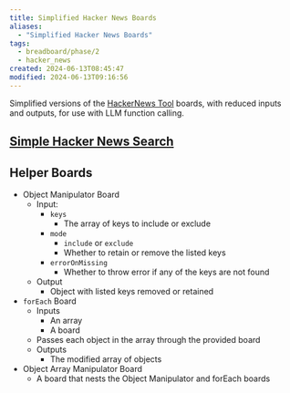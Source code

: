 ```yaml
---
title: Simplified Hacker News Boards
aliases:
  - "Simplified Hacker News Boards"
tags:
  - breadboard/phase/2
  - hacker_news
created: 2024-06-13T08:45:47
modified: 2024-06-13T09:16:56
---
```


Simplified versions of the [HackerNews Tool](projects/Breadboard/Phase%202/HackerNews%20Tool.md) boards, with reduced inputs and outputs, for use with LLM function calling.

## [Simple Hacker News Search](projects/Breadboard/Phase%202/Simple%20Hacker%20News%20Search.md)
## Helper Boards
- Object Manipulator Board
	- Input:
		- `keys`
			- The array of keys to include or exclude
		- `mode`
			- `include` or `exclude`
			- Whether to retain or remove the listed keys
		- `errorOnMissing`
			- Whether to throw error if any of the keys are not found
	- Output
		- Object with listed keys removed or retained
- `forEach` Board
	- Inputs
		- An array
		- A board
	- Passes each object in the array through the provided board
	- Outputs
		- The modified array of objects
- Object Array Manipulator Board
	- A board that nests the Object Manipulator and forEach boards
